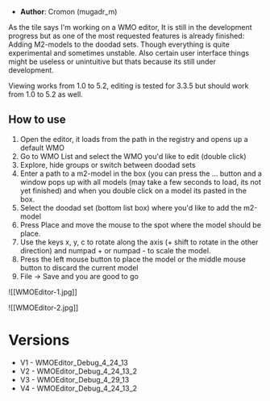 - **Author**: Cromon (mugadr_m)

As the tile says I'm working on a WMO editor, It is still in the development progress but as one of the most requested features is already finished: Adding M2-models to the doodad sets. Though everything is quite experimental and sometimes unstable. Also certain user interface things might be useless or unintuitive but thats because its still under development.

Viewing works from 1.0 to 5.2, editing is tested for 3.3.5 but should work from 1.0 to 5.2 as well.

## How to use

1. Open the editor, it loads from the path in the registry and opens up a default WMO
2. Go to WMO List and select the WMO you'd like to edit (double click)
3. Explore, hide groups or switch between doodad sets
4. Enter a path to a m2-model in the box (you can press the ... button and a window pops up with all models (may take a few seconds to load, its not yet finished) and when you double click on a model its pasted in the box.
5. Select the doodad set (bottom list box) where you'd like to add the m2-model
6. Press Place and move the mouse to the spot where the model should be place.
7. Use the keys x, y, c to rotate along the axis (+ shift to rotate in the other direction) and numpad + or numpad - to scale the model.
8. Press the left mouse button to place the model or the middle mouse button to discard the current model
9. File -> Save and you are good to go

![[WMOEditor-1.jpg]]

![[WMOEditor-2.jpg]]

# Versions
* V1 - WMOEditor_Debug_4_24_13
* V2 - WMOEditor_Debug_4_24_13_2
* V3 - WMOEditor_Debug_4_29_13
* V4 - WMOEditor_Debug_4_24_13_2